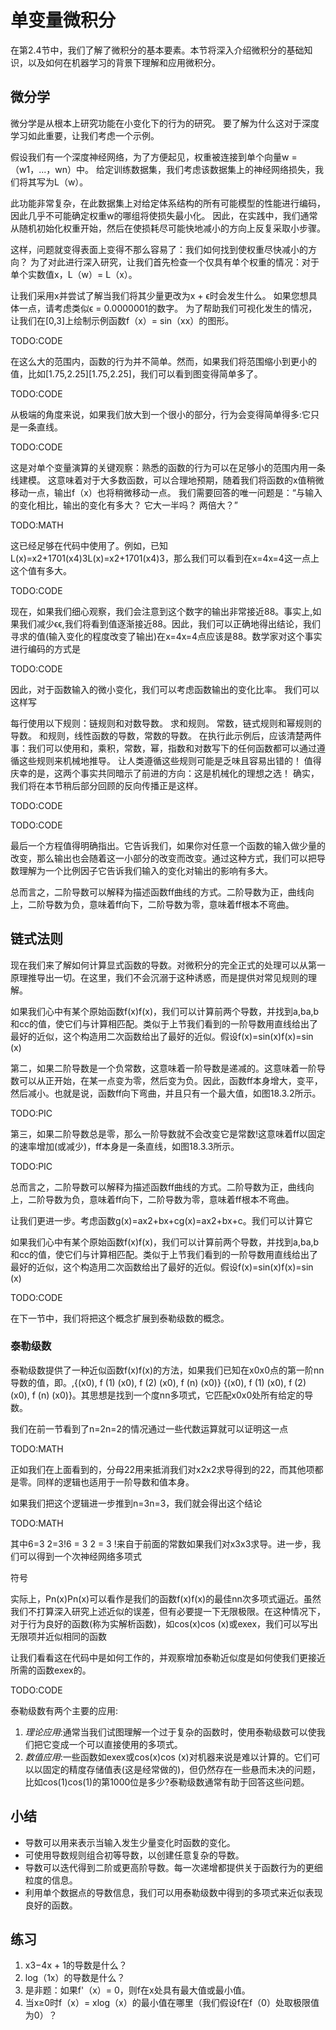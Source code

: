 

<!--
 * @version:
 * @Author:  StevenJokes https://github.com/StevenJokes
 * @Date: 2020-07-07 14:29:58
 * @LastEditors:  StevenJokes https://github.com/StevenJokes
 * @LastEditTime: 2020-07-07 15:15:50
 * @Description:
 * @TODO::
 * @Reference:
-->

# 单变量微积分

在第2.4节中，我们了解了微积分的基本要素。本节将深入介绍微积分的基础知识，以及如何在机器学习的背景下理解和应用微积分。

## 微分学

微分学是从根本上研究功能在小变化下的行为的研究。 要了解为什么这对于深度学习如此重要，让我们考虑一个示例。

假设我们有一个深度神经网络，为了方便起见，权重被连接到单个向量w =（w1，...，wn）中。 给定训练数据集，我们考虑该数据集上的神经网络损失，我们将其写为L（w）。

此功能非常复杂，在此数据集上对给定体系结构的所有可能模型的性能进行编码，因此几乎不可能确定权重w的哪组将使损失最小化。 因此，在实践中，我们通常从随机初始化权重开始，然后在使损耗尽可能快地减小的方向上反复采取小步骤。

这样，问题就变得表面上变得不那么容易了：我们如何找到使权重尽快减小的方向？ 为了对此进行深入研究，让我们首先检查一个仅具有单个权重的情况：对于单个实数值x，L（w）= L（x）。

让我们采用x并尝试了解当我们将其少量更改为x + ϵ时会发生什么。 如果您想具体一点，请考虑类似ϵ = 0.0000001的数字。 为了帮助我们可视化发生的情况，让我们在[0,3]上绘制示例函数f（x）= sin（xx）的图形。

TODO:CODE

在这么大的范围内，函数的行为并不简单。然而，如果我们将范围缩小到更小的值，比如[1.75,2.25][1.75,2.25]，我们可以看到图变得简单多了。

TODO:CODE

从极端的角度来说，如果我们放大到一个很小的部分，行为会变得简单得多:它只是一条直线。

TODO:CODE

这是对单个变量演算的关键观察：熟悉的函数的行为可以在足够小的范围内用一条线建模。 这意味着对于大多数函数，可以合理地预期，随着我们将函数的x值稍微移动一点，输出f（x）也将稍微移动一点。 我们需要回答的唯一问题是：“与输入的变化相比，输出的变化有多大？ 它大一半吗？ 两倍大？”

TODO:MATH

这已经足够在代码中使用了。例如，已知L(x)=x2+1701(x4)3L(x)=x2+1701(x4)3，那么我们可以看到在x=4x=4这一点上这个值有多大。

TODO:CODE

现在，如果我们细心观察，我们会注意到这个数字的输出非常接近88。事实上,如果我们减少ϵϵ,我们将看到值逐渐接近88。因此，我们可以正确地得出结论，我们寻求的值(输入变化的程度改变了输出)在x=4x=4点应该是88。数学家对这个事实进行编码的方式是

TODO:CODE



因此，对于函数输入的微小变化，我们可以考虑函数输出的变化比率。 我们可以这样写

每行使用以下规则：链规则和对数导数。
    求和规则。
    常数，链式规则和幂规则的导数。
    和规则，线性函数的导数，常数的导数。
    在执行此示例后，应该清楚两件事：我们可以使用和，乘积，常数，幂，指数和对数写下的任何函数都可以通过遵循这些规则来机械地推导。
    让人类遵循这些规则可能是乏味且容易出错的！
    值得庆幸的是，这两个事实共同暗示了前进的方向：这是机械化的理想之选！ 确实，我们将在本节稍后部分回顾的反向传播正是这样。


TODO:CODE


TODO:CODE

最后一个方程值得明确指出。它告诉我们，如果你对任意一个函数的输入做少量的改变，那么输出也会随着这一小部分的改变而改变。通过这种方式，我们可以把导数理解为一个比例因子它告诉我们输入的变化对输出的影响有多大。

总而言之，二阶导数可以解释为描述函数ff曲线的方式。二阶导数为正，曲线向上，二阶导数为负，意味着ff向下，二阶导数为零，意味着ff根本不弯曲。

## 链式法则

现在我们来了解如何计算显式函数的导数。对微积分的完全正式的处理可以从第一原理推导出一切。在这里，我们不会沉溺于这种诱惑，而是提供对常见规则的理解。

如果我们心中有某个原始函数f(x)f(x)，我们可以计算前两个导数，并找到a,ba,b和cc的值，使它们与计算相匹配。类似于上节我们看到的一阶导数用直线给出了最好的近似，这个构造用二次函数给出了最好的近似。假设f(x)=sin(x)f(x)=sin (x)

第二，如果二阶导数是一个负常数，这意味着一阶导数是递减的。这意味着一阶导数可以从正开始，在某一点变为零，然后变为负。因此，函数ff本身增大，变平，然后减小。也就是说，函数ff向下弯曲，并且只有一个最大值，如图18.3.2所示。

TODO:PIC

第三，如果二阶导数总是零，那么一阶导数就不会改变它是常数!这意味着ff以固定的速率增加(或减少)，ff本身是一条直线，如图18.3.3所示。

TODO:PIC

总而言之，二阶导数可以解释为描述函数ff曲线的方式。二阶导数为正，曲线向上，二阶导数为负，意味着ff向下，二阶导数为零，意味着ff根本不弯曲。

让我们更进一步。考虑函数g(x)=ax2+bx+cg(x)=ax2+bx+c。我们可以计算它

如果我们心中有某个原始函数f(x)f(x)，我们可以计算前两个导数，并找到a,ba,b和cc的值，使它们与计算相匹配。类似于上节我们看到的一阶导数用直线给出了最好的近似，这个构造用二次函数给出了最好的近似。假设f(x)=sin(x)f(x)=sin (x)

TODO:CODE

在下一节中，我们将把这个概念扩展到泰勒级数的概念。

### 泰勒级数

泰勒级数提供了一种近似函数f(x)f(x)的方法，如果我们已知在x0x0点的第一阶nn导数的值，即。,{(x0), f (1) (x0), f (2) (x0), f (n) (x0)} {(x0), f (1) (x0), f (2) (x0), f (n) (x0)}。其思想是找到一个度nn多项式，它匹配x0x0处所有给定的导数。

我们在前一节看到了n=2n=2的情况通过一些代数运算就可以证明这一点

TODO:MATH

正如我们在上面看到的，分母22用来抵消我们对x2x2求导得到的22，而其他项都是零。同样的逻辑也适用于一阶导数和值本身。

如果我们把这个逻辑进一步推到n=3n=3，我们就会得出这个结论

TODO:MATH

其中6=3 2=3!6 = 3 2 = 3 !来自于前面的常数如果我们对x3x3求导。进一步，我们可以得到一个次神经网络多项式

符号


实际上，Pn(x)Pn(x)可以看作是我们的函数f(x)f(x)的最佳nn次多项式逼近。虽然我们不打算深入研究上述近似的误差，但有必要提一下无限极限。在这种情况下，对于行为良好的函数(称为实解析函数)，如cos(x)cos (x)或exex，我们可以写出无限项并近似相同的函数



让我们看看这在代码中是如何工作的，并观察增加泰勒近似度是如何使我们更接近所需的函数exex的。

TODO:CODE

泰勒级数有两个主要的应用:

1. *理论应用*:通常当我们试图理解一个过于复杂的函数时，使用泰勒级数可以使我们把它变成一个可以直接使用的多项式。
2. *数值应用*:一些函数如exex或cos(x)cos (x)对机器来说是难以计算的。它们可以以固定的精度存储值表(这是经常做的)，但仍然存在一些悬而未决的问题，比如cos(1)cos(1)的第1000位是多少?泰勒级数通常有助于回答这些问题。

## 小结

* 导数可以用来表示当输入发生少量变化时函数的变化。
* 可使用导数规则组合初等导数，以创建任意复杂的导数。
* 导数可以迭代得到二阶或更高阶导数。每一次递增都提供关于函数行为的更细粒度的信息。
* 利用单个数据点的导数信息，我们可以用泰勒级数中得到的多项式来近似表现良好的函数。

## 练习

1. x3−4x + 1的导数是什么？
1. log（1x）的导数是什么？
1. 是非题：如果f'（x）= 0，则f在x处具有最大值或最小值。
1. 当x≥0时f（x）= xlog（x）的最小值在哪里（我们假设f在f（0）处取极限值为0）？
